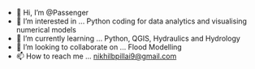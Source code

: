 - 👋 Hi, I’m @Passenger
- 👀 I’m interested in ... Python coding for data analytics and visualising numerical models
- 🌱 I’m currently learning ... Python, QGIS, Hydraulics and Hydrology
- 💞️ I’m looking to collaborate on ... Flood Modelling
- 📫 How to reach me ... nikhilbpillai9@gmail.com

<!---
Passenger69/Passenger69 is a ✨ special ✨ repository because its `README.md` (this file) appears on your GitHub profile.
You can click the Preview link to take a look at your changes.
--->
